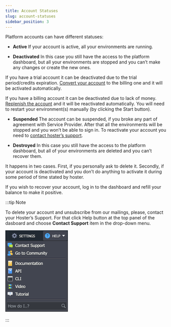 ```yaml
---
title: Account Statuses
slug: account-statuses
sidebar_position: 3
---
```


<!-- ## Account Statuses -->

Platform accounts can have different statuses:

- **Active**
If your account is active, all your environments are running.

- **Deactivated**
In this case you still have the access to the platform dashboard, but all your environments are stopped and you can’t make any changes or create the new ones.

If you have a trial account it can be deactivated due to the trial period/credits expiration. <u>Convert your account</u> to the billing one and it will be activated automatically.

If you have a billing account it can be deactivated due to lack of money. <u>Replenish the account</u> and it will be reactivated automatically. You will need to restart your environment(s) manually (by clicking the Start button).

- **Suspended**
The account can be suspended, if you broke any part of agreement with Service Provider. After that all the environments will be stopped and you won’t be able to sign in. To reactivate your account you need to <u>contact hoster’s support</u>.

- **Destroyed**
In this case you still have the access to the platform dashboard, but all of your environments are deleted and you can’t recover them.

It happens in two cases. First, if you personally ask to delete it. Secondly, if your account is deactivated and you don’t do anything to activate it during some period of time stated by hoster.

If you wish to recover your account, log in to the dashboard and refill your balance to make it positive.

:::tip Note

To delete your account and unsubscribe from our mailings, please, contact your Hoster’s Support. For that click Help button at the top panel of the dasboard and choose **Contact Support** item in the drop-down menu.

<div style={{
    display:'flex',
    justifyContent: 'center',
    margin: '0 0 1rem 0'
}}>

![Locale Dropdown](./img/AccountStatuses/01-contact-support.png)

</div>

:::